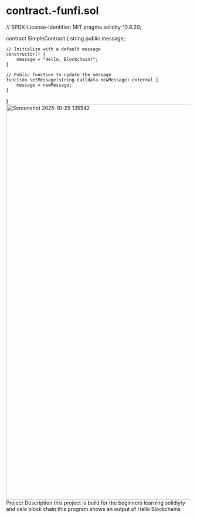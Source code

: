 # contract.-funfi.sol
// SPDX-License-Identifier: MIT
pragma solidity ^0.8.20;

contract SimpleContract {
    string public message;

    // Initialize with a default message
    constructor() {
        message = "Hello, Blockchain!";
    }

    // Public function to update the message
    function setMessage(string calldata newMessage) external {
        message = newMessage;
    }
}
<img width="1920" height="1080" alt="Screenshot 2025-10-29 135542" src="https://github.com/user-attachments/assets/88ca0620-71d9-4bc4-bbe1-a393ebf216ba" />
Project Description
this project is build for the beginners learning solidiyty and celo block chain 
this program shows an output of Hello Blockchains
